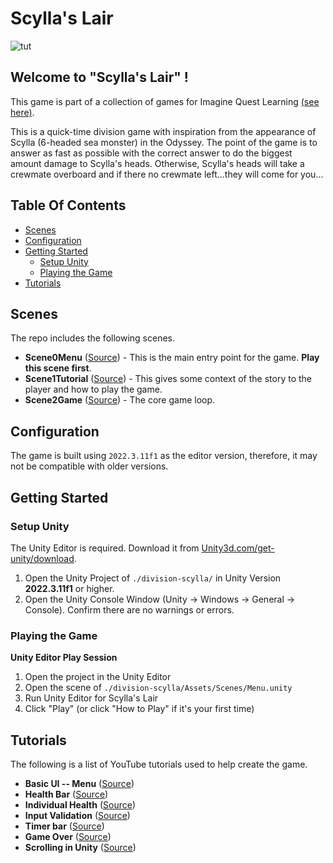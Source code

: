 Scylla's Lair
==================

![tut](https://github.com/user-attachments/assets/ccbf26a8-e7c3-419a-9388-eaddfd79f45f)

## Welcome to "Scylla's Lair" !

This game is part of a collection of games for Imagine Quest Learning [(see here)](https://github.com/Imagine-Quest-Learning).

This is a quick-time division game with inspiration from the appearance of Scylla (6-headed sea monster) in the Odyssey. The point of the game is to answer as fast as possible with the correct answer to do the biggest amount damage to Scylla's heads. Otherwise, Scylla's heads will take a crewmate overboard and if there no crewmate left...they will come for you...

## Table Of Contents

- [Scenes](#scenes)
- [Configuration](#configuration)
- [Getting Started](#getting-started)
    + [Setup Unity](#setup-unity)
    + [Playing the Game](#playing-the-game)
- [Tutorials](#tutorials)

## Scenes

The repo includes the following scenes.

* **Scene0Menu** (<a target="_blank" href="./Assets/Scenes/Menu.unity">Source</a>) - This is the main entry point for the game. **Play this scene first**.
* **Scene1Tutorial** (<a target="_blank" href="./Assets/Scenes/tutorial.unity">Source</a>) - This gives some context of the story to the player and how to play the game.
* **Scene2Game** (<a target="_blank" href=".Assets/Scenes/sample-snake.unity">Source</a>) - The core game loop.

## Configuration

The game is built using `2022.3.11f1` as the editor version, therefore, it may not be compatible with older versions.

## Getting Started

### Setup Unity

The Unity Editor is required. Download it from <a href="https://unity3d.com/get-unity/download">Unity3d.com/get-unity/download</a>.

1. Open the Unity Project of `./division-scylla/` in Unity Version **2022.3.11f1** or higher.
2. Open the Unity Console Window (Unity → Windows → General → Console). Confirm there are no warnings or errors.

### Playing the Game

**Unity Editor Play Session**
1. Open the project in the Unity Editor
2. Open the scene of `./division-scylla/Assets/Scenes/Menu.unity`
3. Run Unity Editor for Scylla's Lair
4. Click "Play" (or click "How to Play" if it's your first time)

## Tutorials

The following is a list of YouTube tutorials used to help create the game.

* **Basic UI -- Menu** (<a target="_blank" href="https://youtu.be/s1bvxwYqhBo?si=XBSKO6S1IxaIrOPp">Source</a>)
* **Health Bar** (<a target="_blank" href="https://youtu.be/BLfNP4Sc_iA?si=URr4W909yly0Eql2">Source</a>)
* **Individual Health** (<a target="_blank" href="https://youtu.be/Ay159WsGDJQ?si=v8ehgkDdgFnGPtcN">Source</a>)
* **Input Validation** (<a target="_blank" href="https://youtu.be/EogkNlAkMI8?si=Zp-PoDrobsGiXsmk">Source</a>)
* **Timer bar** (<a target="_blank" href="https://youtu.be/4g7YY9tLxEE?si=NSMsBvRg6GMe-q-i">Source</a>)
* **Game Over** (<a target="_blank" href="https://youtu.be/K4uOjb5p3Io?si=cffp1otXuJaggcZc">Source</a>)
* **Scrolling in Unity** (<a target="_blank" href="https://youtu.be/rAqyi85IAJ0?si=t_jAwzGDdb64nC3K">Source</a>)
